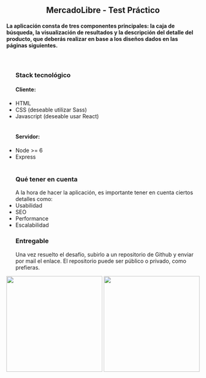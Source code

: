 &nbsp;
<h2 align="center">MercadoLibre - Test Práctico </h2>

<h4>La aplicación consta de tres componentes principales: la caja de búsqueda, la visualización
de resultados y la descripción del detalle del producto, que deberás realizar en base a los
diseños dados en las páginas siguientes.</h4>
<br />



<ul>

<h3>Stack tecnológico</h3>
<h4>Cliente:</h4>

<li>HTML</li>
<li>CSS (deseable utilizar Sass)</li>
<li>Javascript (deseable usar React)</li>
<br />
<h4>Servidor:</h4>
<li>Node >= 6</li>
<li>Express</li>
<br />

<h3>Qué tener en cuenta</h3>
A la hora de hacer la aplicación, es importante tener en cuenta ciertos detalles como:
<br />

<li>Usabilidad</li>
<li>SEO</li>
<li>Performance</li>
<li>Escalabilidad</li>

<h3>Entregable</h3>

Una vez resuelto el desafío, subirlo a un repositorio de Github y enviar por mail el enlace. El
repositorio puede ser público o privado, como prefieras.
</ul>

<a><img width="250px" src="https://i.imgur.com/NW97Fip.png"></a>
  <a><img width="250px" src="https://i.imgur.com/rZw9lZc.png"/></a>


&nbsp;
